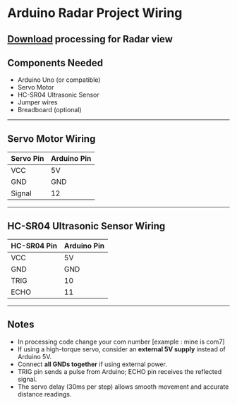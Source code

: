 # Arduino Radar Project Wiring
## [Download](https://processing.org/download) processing for Radar view
## Components Needed
- Arduino Uno (or compatible)
- Servo Motor
- HC-SR04 Ultrasonic Sensor
- Jumper wires
- Breadboard (optional)

---

## Servo Motor Wiring

| Servo Pin | Arduino Pin |
|-----------|-------------|
| VCC       | 5V          |
| GND       | GND         |
| Signal    | 12          |

---

## HC-SR04 Ultrasonic Sensor Wiring

| HC-SR04 Pin | Arduino Pin |
|-------------|-------------|
| VCC         | 5V          |
| GND         | GND         |
| TRIG        | 10          |
| ECHO        | 11          |

---

## Notes
- In processing code change your com number [example : mine is com7]
- If using a high-torque servo, consider an **external 5V supply** instead of Arduino 5V.
- Connect **all GNDs together** if using external power.
- TRIG pin sends a pulse from Arduino; ECHO pin receives the reflected signal.
- The servo delay (30ms per step) allows smooth movement and accurate distance readings.
